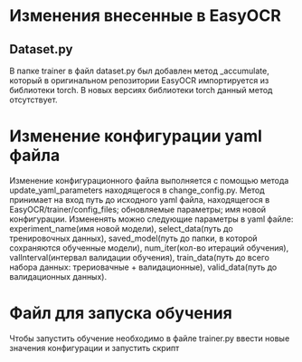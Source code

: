 # Изменения внесенные в EasyOCR
## Dataset.py
В папке trainer в файл dataset.py был добавлен метод _accumulate, который в оригинальном репозитории EasyOCR импортируется из библиотеки torch. В новых версиях библиотеки torch данный метод отсутствует.
# Изменение конфигурации yaml файла
Изменение конфигурационного файла выполняется с помощью метода update_yaml_parameters находящегося в change_config.py. Метод принимает на вход путь до исходного yaml файла, находящегося в EasyOCR/trainer/config_files; обновляемые параметры; имя новой конфигурации.
Измененять можно следующие параметры в yaml файле: experiment_name(имя новой модели), select_data(путь до тренировочных данных), saved_model(путь до папки, в которой сохраняются обученные модели), num_iter(кол-во итераций обучения), valInterval(интервал валидации обучения), train_data(путь до всего набора данных: трериовачные + валидационные), valid_data(путь до валидационных данных).
# Файл для запуска обучения
Чтобы запустить обучение необходимо в файле trainer.py ввести новые значения конфигурации и запустить скрипт
